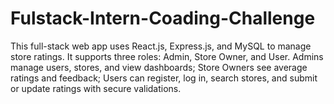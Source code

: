 # Fulstack-Intern-Coading-Challenge
This full-stack web app uses React.js, Express.js, and MySQL to manage store ratings. It supports three roles: Admin, Store Owner, and User. Admins manage users, stores, and view dashboards; Store Owners see average ratings and feedback; Users can register, log in, search stores, and submit or update ratings with secure validations.
